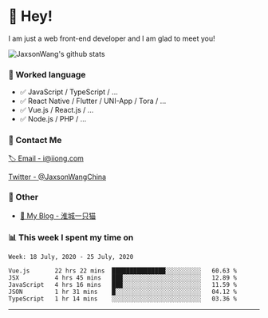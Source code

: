 # 👋 Hey!

I am just a web front-end developer and I am glad to meet you!

![JaxsonWang's github stats](https://github-readme-stats.vercel.app/api?username=JaxsonWang&&show_icons=true&&title_color=1abc9c&&icon_color=1abc9c)


### 📝 Worked language

- ✅ JavaScript / TypeScript / ...
- ✅ React Native / Flutter / UNI-App / Tora / ...
- ✅ Vue.js / React.js / ...
- ✅ Node.js / PHP / ...

### 📮 Contact Me

[🏷 Email - i@iiong.com](mailto:i@iiong.com)

[Twitter - @JaxsonWangChina](https://twitter.com/JaxsonWangChina)

### 🤪 Other

- [📌 My Blog - 淮城一只猫](https://iiong.com)

### 📊 This week I spent my time on

<!--START_SECTION:waka-->
```text
Week: 18 July, 2020 - 25 July, 2020

Vue.js       22 hrs 22 mins  ███████████████░░░░░░░░░░   60.63 % 
JSX          4 hrs 45 mins   ███░░░░░░░░░░░░░░░░░░░░░░   12.89 % 
JavaScript   4 hrs 16 mins   ███░░░░░░░░░░░░░░░░░░░░░░   11.59 % 
JSON         1 hr 31 mins    █░░░░░░░░░░░░░░░░░░░░░░░░   04.12 % 
TypeScript   1 hr 14 mins    ░░░░░░░░░░░░░░░░░░░░░░░░░   03.36 %
```
<!--END_SECTION:waka-->

---
